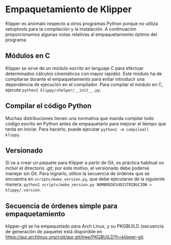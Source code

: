 # Empaquetamiento de Klipper

Klipper es anómalo respecto a otros programas Python porque no utiliza setuptools para la compilación y la instalación. A continuación proporcionamos algunas notas relativas al empaquetamiento óptimo del programa:

## Módulos en C

Klipper se sirve de un módulo escrito en lenguaje C para efectuar determinados cálculos cinemáticos con mayor rapidez. Este módulo ha de compilarse durante el empaquetamiento para evitar introducir una dependencia de ejecución en el compilador. Para compilar el módulo en C, ejecute `python2 klippy/chelper/__init__.py`.

## Compilar el código Python

Muchas distribuciones tienen una normativa que manda compilar todo código escrito en Python antes de empaquetarlo para mejorar el tiempo que tarda en iniciar. Para hacerlo, puede ejecutar `python2 -m compileall klippy`.

## Versionado

Si va a crear un paquete para Klipper a partir de Git, es práctica habitual no incluir el directorio .git; por este motivo, el versionado debe poderse manejar sin Git. Para lograrlo, utilice la secuencia de órdenes que se encuentra en `scripts/make_version.py`, que debe ejecutarse de la siguiente manera: `python2 scripts/make_version.py NOMBREDESUDISTRIBUCIÓN > klippy/.version`.

## Secuencia de órdenes simple para empaquetamiento

klipper-git se ha empaquetado para Arch Linux, y su PKGBUILD (secuencia de generación de paquete) está disponible en https://aur.archlinux.org/cgit/aur.git/tree/PKGBUILD?h=klipper-git.
